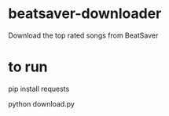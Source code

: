 # beatsaver-downloader
Download the top rated songs from BeatSaver

# to run
pip install requests

python download.py
